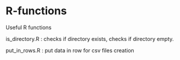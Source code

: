 # R-functions
Useful R functions

is_directory.R : checks if directory exists, checks if directory empty.

put_in_rows.R : put data in row for csv files creation
